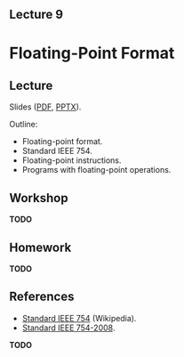 Lecture 9
---

# Floating-Point Format

## Lecture

Slides ([PDF](CA_Lecture_09.pdf), [PPTX](CA_Lecture_09.pptx)).

Outline:

* Floating-point format.
* Standard IEEE 754.
* Floating-point instructions.
* Programs with floating-point operations.

## Workshop

__TODO__

## Homework

__TODO__

## References

* [Standard IEEE 754](https://en.wikipedia.org/wiki/IEEE_754) (Wikipedia).
* [Standard IEEE 754-2008](ieee-754-2008.pdf).

__TODO__
